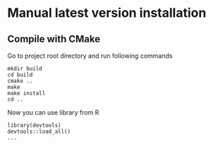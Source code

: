 # Manual latest version installation

## Compile with CMake

Go to project root directory and run following commands 

```{shell}
mkdir build
cd build
cmake ..
make
make install
cd ..
```

Now you can use library from R

```{R}
library(devtools)
devtools::load_all()
...
```
